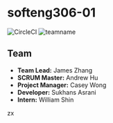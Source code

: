 # softeng306-01

![CircleCI](https://img.shields.io/circleci/build/github/Deagler/softeng306-01/master?token=1221618668b9d74762eeaafe7d946bd92c8eacd4) ![teamname](https://img.shields.io/badge/team-internseason-orange)

## Team 
 - **Team Lead:** James Zhang 
 - **SCRUM Master:** Andrew Hu
 - **Project Manager:** Casey Wong
 - **Developer:** Sukhans Asrani
 - **Intern:** William Shin

zx